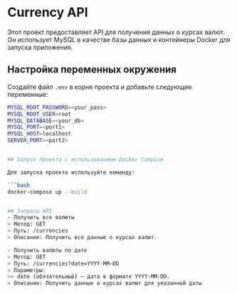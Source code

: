 # Currency API

Этот проект предоставляет API для получения данных о курсах валют. Он использует MySQL в качестве базы данных и контейнеры Docker для запуска приложения.

## Настройка переменных окружения

Создайте файл `.env` в корне проекта и добавьте следующие переменные:

```bash
MYSQL_ROOT_PASSWORD=<your_pass>
MYSQL_ROOT_USER=root
MYSQL_DATABASE=<your_db>
MYSQL_PORT=<port1>
MYSQL_HOST=localhost
SERVER_PORT=<port2>


## Запуск проекта с использованием Docker Compose

Для запуска проекта используйте команду:

```bash
docker-compose up --build


## Запросы API
- Получить все валюты
> Метод: GET
> Путь: /currencies
> Описание: Получить все данные о курсах валют.

- Получить валюты по дате
> Метод: GET
> Путь: /currencies?date=YYYY-MM-DD
> Параметры:
>> date (обязательный) — дата в формате YYYY-MM-DD.
> Описание: Получить данные о курсах валют для указанной даты